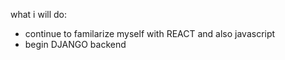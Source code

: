 what i will do:
- continue to familarize myself with REACT and also javascript
- begin DJANGO backend